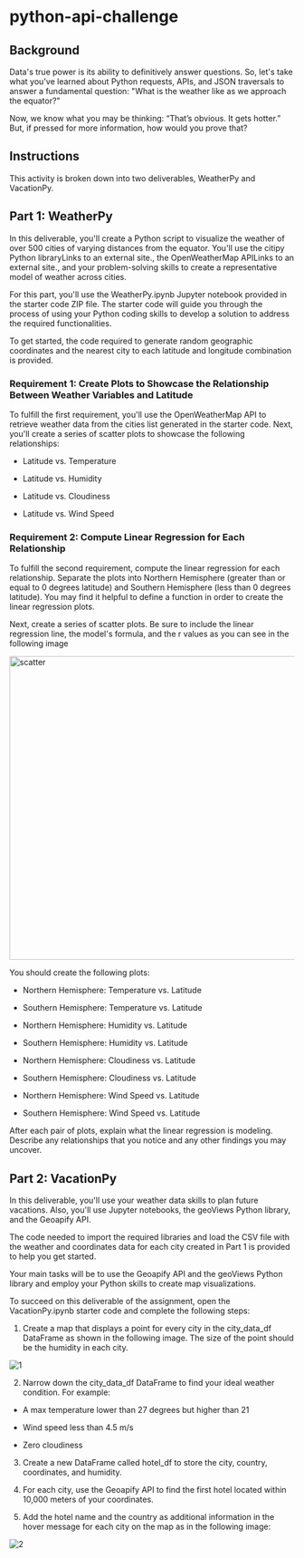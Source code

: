 # python-api-challenge
## Background
Data's true power is its ability to definitively answer questions. So, let's take what you've learned about Python requests, APIs, and JSON traversals to answer a fundamental question: "What is the weather like as we approach the equator?"

Now, we know what you may be thinking: “That’s obvious. It gets hotter.” But, if pressed for more information, how would you prove that?

## Instructions
This activity is broken down into two deliverables, WeatherPy and VacationPy.

## Part 1: WeatherPy
In this deliverable, you'll create a Python script to visualize the weather of over 500 cities of varying distances from the equator. You'll use the citipy Python libraryLinks to an external site., the OpenWeatherMap APILinks to an external site., and your problem-solving skills to create a representative model of weather across cities.

For this part, you'll use the WeatherPy.ipynb Jupyter notebook provided in the starter code ZIP file. The starter code will guide you through the process of using your Python coding skills to develop a solution to address the required functionalities.

To get started, the code required to generate random geographic coordinates and the nearest city to each latitude and longitude combination is provided.
### Requirement 1: Create Plots to Showcase the Relationship Between Weather Variables and Latitude
To fulfill the first requirement, you'll use the OpenWeatherMap API to retrieve weather data from the cities list generated in the starter code. Next, you'll create a series of scatter plots to showcase the following relationships:

* Latitude vs. Temperature

* Latitude vs. Humidity

* Latitude vs. Cloudiness

* Latitude vs. Wind Speed

### Requirement 2: Compute Linear Regression for Each Relationship
To fulfill the second requirement, compute the linear regression for each relationship. Separate the plots into Northern Hemisphere (greater than or equal to 0 degrees latitude) and Southern Hemisphere (less than 0 degrees latitude). You may find it helpful to define a function in order to create the linear regression plots.

Next, create a series of scatter plots. Be sure to include the linear regression line, the model's formula, and the r values as you can see in the following image

<img width="536" alt="scatter" src="https://user-images.githubusercontent.com/114199979/221952619-219c7404-a926-4cb4-a3e4-86752fc6c4e5.png">


You should create the following plots:

* Northern Hemisphere: Temperature vs. Latitude

* Southern Hemisphere: Temperature vs. Latitude

* Northern Hemisphere: Humidity vs. Latitude

* Southern Hemisphere: Humidity vs. Latitude

* Northern Hemisphere: Cloudiness vs. Latitude

* Southern Hemisphere: Cloudiness vs. Latitude

* Northern Hemisphere: Wind Speed vs. Latitude

* Southern Hemisphere: Wind Speed vs. Latitude

After each pair of plots, explain what the linear regression is modeling. Describe any relationships that you notice and any other findings you may uncover.

## Part 2: VacationPy
In this deliverable, you'll use your weather data skills to plan future vacations. Also, you'll use Jupyter notebooks, the geoViews Python library, and the Geoapify API.

The code needed to import the required libraries and load the CSV file with the weather and coordinates data for each city created in Part 1 is provided to help you get started.

Your main tasks will be to use the Geoapify API and the geoViews Python library and employ your Python skills to create map visualizations.

To succeed on this deliverable of the assignment, open the VacationPy.ipynb starter code and complete the following steps:

1. Create a map that displays a point for every city in the city_data_df DataFrame as shown in the following image. The size of the point should be the humidity in each city.

![1](https://user-images.githubusercontent.com/114199979/221952882-ff023ed0-aca4-4edb-a72f-e8a0b11fbd00.png)

2. Narrow down the city_data_df DataFrame to find your ideal weather condition. For example:

* A max temperature lower than 27 degrees but higher than 21

* Wind speed less than 4.5 m/s

* Zero cloudiness

3. Create a new DataFrame called hotel_df to store the city, country, coordinates, and humidity.

4. For each city, use the Geoapify API to find the first hotel located within 10,000 meters of your coordinates.

5. Add the hotel name and the country as additional information in the hover message for each city on the map as in the following image:

![2](https://user-images.githubusercontent.com/114199979/221953049-dc48c457-6bf2-4f4a-a4d6-3a7acf062f75.png)


